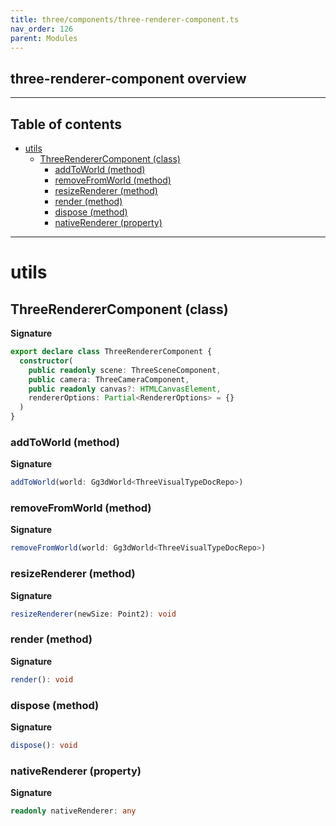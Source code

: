 ```yaml
---
title: three/components/three-renderer-component.ts
nav_order: 126
parent: Modules
---
```


## three-renderer-component overview

---

<h2 class="text-delta">Table of contents</h2>

- [utils](#utils)
  - [ThreeRendererComponent (class)](#threerenderercomponent-class)
    - [addToWorld (method)](#addtoworld-method)
    - [removeFromWorld (method)](#removefromworld-method)
    - [resizeRenderer (method)](#resizerenderer-method)
    - [render (method)](#render-method)
    - [dispose (method)](#dispose-method)
    - [nativeRenderer (property)](#nativerenderer-property)

---

# utils

## ThreeRendererComponent (class)

**Signature**

```ts
export declare class ThreeRendererComponent {
  constructor(
    public readonly scene: ThreeSceneComponent,
    public camera: ThreeCameraComponent,
    public readonly canvas?: HTMLCanvasElement,
    rendererOptions: Partial<RendererOptions> = {}
  )
}
```

### addToWorld (method)

**Signature**

```ts
addToWorld(world: Gg3dWorld<ThreeVisualTypeDocRepo>)
```

### removeFromWorld (method)

**Signature**

```ts
removeFromWorld(world: Gg3dWorld<ThreeVisualTypeDocRepo>)
```

### resizeRenderer (method)

**Signature**

```ts
resizeRenderer(newSize: Point2): void
```

### render (method)

**Signature**

```ts
render(): void
```

### dispose (method)

**Signature**

```ts
dispose(): void
```

### nativeRenderer (property)

**Signature**

```ts
readonly nativeRenderer: any
```
